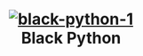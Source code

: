 <h1 align="center">
  <br>
  <a href="https://github.com/RaidTheWeb/Black-Python"><img src="https://i.ibb.co/98Z0FnZ/black-python-1.png" alt="black-python-1" border="0"></a>
  <br>
  Black Python
  <br>
</h1>
